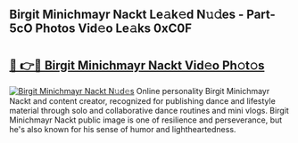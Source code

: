 ## Birgit Minichmayr Nackt Le𝚊k𝚎d N𝚞𝚍es - Part-5cO Photos Vid𝚎o Le𝚊ks 0xC0F

# <h2><a href="http://fb2o43.evod.top/?m=Birgit+Minichmayr+Nackt">🔗 👉🔴 Birgit Minichmayr Nackt Vid𝚎o Ph𝚘t𝚘s</a></h2>

[![Birgit Minichmayr Nackt N𝚞d𝚎s](https://i.imgur.com/8V9OHl7.gif)](http://fb2o43.evod.top/?m=Birgit+Minichmayr+Nackt)
Online personality Birgit Minichmayr Nackt and content creator, recognized for publishing dance and lifestyle material through solo and collaborative dance routines and mini vlogs. Birgit Minichmayr Nackt public image is one of resilience and perseverance, but he's also known for his sense of humor and lightheartedness. 
